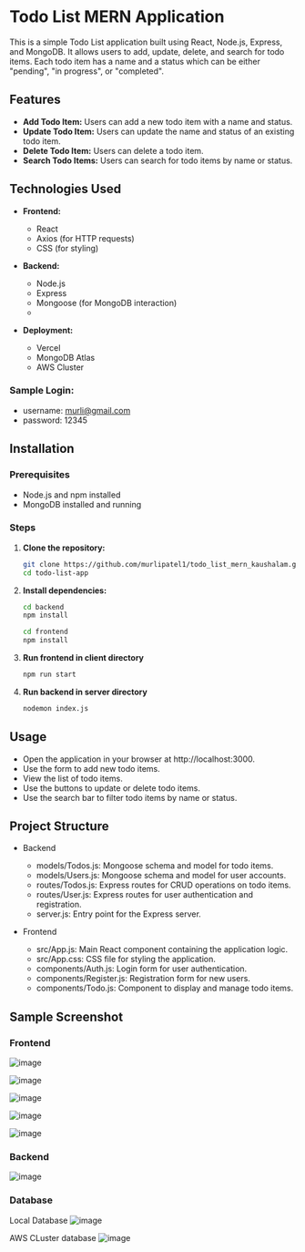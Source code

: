 # Todo List MERN Application

This is a simple Todo List application built using React, Node.js, Express, and MongoDB. It allows users to add, update, delete, and search for todo items. Each todo item has a name and a status which can be either "pending", "in progress", or "completed".

## Features

- **Add Todo Item:** Users can add a new todo item with a name and status.
- **Update Todo Item:** Users can update the name and status of an existing todo item.
- **Delete Todo Item:** Users can delete a todo item.
- **Search Todo Items:** Users can search for todo items by name or status.

## Technologies Used

- **Frontend:**
  - React
  - Axios (for HTTP requests)
  - CSS (for styling)

- **Backend:**
  - Node.js
  - Express
  - Mongoose (for MongoDB interaction)
  - 
- **Deployment:**
  - Vercel
  - MongoDB Atlas
  - AWS Cluster

### Sample Login:
  - username: murli@gmail.com
  - password: 12345

## Installation

### Prerequisites

- Node.js and npm installed
- MongoDB installed and running

### Steps

1. **Clone the repository:**

   ```bash
   git clone https://github.com/murlipatel1/todo_list_mern_kaushalam.git
   cd todo-list-app

2. **Install dependencies:**
    ```bash
    cd backend
    npm install
    ```

    ```bash
    cd frontend
    npm install
    ```

3. **Run frontend in client directory**
    ```bash
    npm run start
    ```

4. **Run backend in server directory**
    ```bash
    nodemon index.js
    ```
## Usage

- Open the application in your browser at http://localhost:3000.
- Use the form to add new todo items.
- View the list of todo items.
- Use the buttons to update or delete todo items.
- Use the search bar to filter todo items by name or status.


## Project Structure
- Backend  
    - models/Todos.js: Mongoose schema and model for todo items.  
    - models/Users.js: Mongoose schema and model for user accounts.  
    - routes/Todos.js: Express routes for CRUD operations on todo items.  
    - routes/User.js: Express routes for user authentication and registration.  
    - server.js: Entry point for the Express server.

- Frontend  
    - src/App.js: Main React component containing the application logic.  
    - src/App.css: CSS file for styling the application.  
    - components/Auth.js: Login form for user authentication.  
    - components/Register.js: Registration form for new users.  
    - components/Todo.js: Component to display and manage todo items.
      

## Sample Screenshot

### Frontend

![image](https://github.com/user-attachments/assets/6ed7987d-3f4c-46de-9e85-05f6231b28a5)

![image](https://github.com/user-attachments/assets/3d125772-220d-468c-913e-5f8510e40999)

![image](https://github.com/murlipatel1/todo-list-mern/assets/100035961/7924490c-694b-4325-b621-15013672032b)

![image](https://github.com/murlipatel1/todo-list-mern/assets/100035961/299195b4-2fe9-4f82-ba36-3e5980616f1c)

![image](https://github.com/murlipatel1/todo-list-mern/assets/100035961/6fc90061-b5d3-47f1-8c3f-317b4cb833a4)

### Backend

![image](https://github.com/murlipatel1/todo-list-mern/assets/100035961/b1a19d23-2591-4eb6-8bd8-6f802707a198)

### Database

Local Database
![image](https://github.com/murlipatel1/todo-list-mern/assets/100035961/529dce1a-f1eb-408a-bdb7-125ead1ebdd2)

AWS CLuster database
![image](https://github.com/user-attachments/assets/0bf68e80-e4b3-42e6-94b8-b3da4cf4b6b8)
